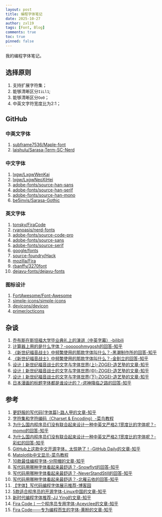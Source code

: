 ```yaml
---
layout: post
title: 编程字体笔记
date: 2025-10-27
author: zxl19
tags: [Font, Blog]
comments: true
toc: true
pinned: false
---
```


我的编程字体笔记。

<!-- more -->

## 选择原则

1. 支持扩展字符集；
2. 能够清晰区分`IiLl1`;
3. 能够清晰区分`Oo0`；
4. 中英文字符宽度比为2:1；

## GitHub

### 中英文字体

1. [subframe7536/Maple-font](https://github.com/subframe7536/Maple-font)
2. [laishulu/Sarasa-Term-SC-Nerd](https://github.com/laishulu/Sarasa-Term-SC-Nerd)

### 中文字体

1. [lxgw/LxgwWenKai](https://github.com/lxgw/LxgwWenKai)
2. [lxgw/LxgwNeoXiHei](https://github.com/lxgw/LxgwNeoXiHei)
3. [adobe-fonts/source-han-sans](https://github.com/adobe-fonts/source-han-sans)
4. [adobe-fonts/source-han-serif](https://github.com/adobe-fonts/source-han-serif)
5. [adobe-fonts/source-han-mono](https://github.com/adobe-fonts/source-han-mono)
6. [be5invis/Sarasa-Gothic](https://github.com/be5invis/Sarasa-Gothic)

### 英文字体

1. [tonsky/FiraCode](https://github.com/tonsky/FiraCode)
2. [ryanoasis/nerd-fonts](https://github.com/ryanoasis/nerd-fonts)
3. [adobe-fonts/source-code-pro](https://github.com/adobe-fonts/source-code-pro)
4. [adobe-fonts/source-sans](https://github.com/adobe-fonts/source-sans)
5. [adobe-fonts/source-serif](https://github.com/adobe-fonts/source-serif)
6. [google/fonts](https://github.com/google/fonts)
7. [source-foundry/Hack](https://github.com/source-foundry/Hack)
8. [mozilla/Fira](https://github.com/mozilla/Fira)
9. [rbanffy/3270font](https://github.com/rbanffy/3270font)
10. [dejavu-fonts/dejavu-fonts](https://github.com/dejavu-fonts/dejavu-fonts)

### 图标设计

1. [FortAwesome/Font-Awesome](https://github.com/FortAwesome/Font-Awesome)
2. [simple-icons/simple-icons](https://github.com/simple-icons/simple-icons)
3. [devicons/devicon](https://github.com/devicons/devicon)
4. [primer/octicons](https://github.com/primer/octicons)

## 杂谈

1. [乔布斯在斯坦福大学毕业典礼上的演讲（中英字幕）-bilibili](https://www.bilibili.com/video/BV1oW411h7Ea/)
2. [计算器上用的是什么字体？-oooooohmygosh的回答-知乎](https://www.zhihu.com/question/547937874/answer/2628079858)
3. [《新世纪福音战士》中频繁使用的那款字体叫什么？-黑潮制作所的回答-知乎](https://www.zhihu.com/question/20542842/answer/18958870)
4. [《新世纪福音战士》中频繁使用的那款字体叫什么？-金釗立的回答-知乎](https://www.zhihu.com/question/20542842/answer/15586327)
5. [设计丨新世纪福音战士的文字与字体世界(上)-ZOGEI-造艺塾的文章-知乎](https://zhuanlan.zhihu.com/p/400306262)
6. [设计丨新世纪福音战士的文字与字体世界(中)-ZOGEI-造艺塾的文章-知乎](https://zhuanlan.zhihu.com/p/400604079)
7. [设计丨新世纪福音战士的文字与字体世界(下)-ZOGEI-造艺塾的文章-知乎](https://zhuanlan.zhihu.com/p/401000277)
8. [日本漫画的标题字体都是谁设计的？-谔神降临之路的回答-知乎](https://www.zhihu.com/question/26120895/answer/3377597744)

## 参考

1. [更舒服的写代码[字体篇]-路人甲的文章-知乎](https://zhuanlan.zhihu.com/p/21494613)
2. [字符集和字符编码（Charset & Encoding）-菜鸟教程](https://www.runoob.com/w3cnote/charset-encoding.html)
3. [为什么国内程序员们没有联合起来设计一种中英文严格2:1宽度比的字体呢？-momo的回答-知乎](https://www.zhihu.com/question/334669192/answer/1904278816689457028)
4. [为什么国内程序员们没有联合起来设计一种中英文严格2:1宽度比的字体呢？-彩虹的回答-知乎](https://www.zhihu.com/question/334669192/answer/1905342785013413366)
5. [GitHub上这款中文开源字体，太惊艳了！-GitHub Daily的文章-知乎](https://zhuanlan.zhihu.com/p/460369849)
6. [Matplotlib中文显示-菜鸟教程](https://www.runoob.com/matplotlib/matplotlib-zh.html)
7. [10款最佳编程字体-分院帽的文章-知乎](https://zhuanlan.zhihu.com/p/36918101)
8. [写代码用哪种字体看起来最舒适？-Snowflyt的回答-知乎](https://www.zhihu.com/question/32058777/answer/3561707776)
9. [写代码用哪种字体看起来最舒适？-NeverStandStill的回答-知乎](https://www.zhihu.com/question/32058777/answer/631445794)
10. [写代码用哪种字体看起来最舒适？-北雁云依的回答-知乎](https://www.zhihu.com/question/32058777/answer/89025486145)
11. [【字体】写代码编程字体展示推荐-博客园](https://www.cnblogs.com/minuhy/p/17001665.html)
12. [5款适合程序员的开源字体-Linux中国的文章-知乎](https://zhuanlan.zhihu.com/p/62584715)
13. [新时代编程字体推荐-JJ Ying的文章-知乎](https://zhuanlan.zhihu.com/p/20194623)
14. [Fira Code丨一个程序员专用字体-Aceyclee的文章-知乎](https://zhuanlan.zhihu.com/p/28134371)
15. [Fira Code——专为编程而生的字体-黄盼的文章-知乎](https://zhuanlan.zhihu.com/p/65362086)
